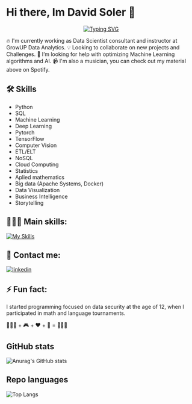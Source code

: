 # Hi there, Im David Soler 👋

<p align="center">
<a href="https://git.io/typing-svg"><img src="https://readme-typing-svg.herokuapp.com?font=Fira+Code&weight=500&size=24&duration=7100&pause=500&color=CF0000&width=500&lines=DATA+SCIENTIST+%26+FUTURE+AI+DEV" alt="Typing SVG" /></a>
<p align="center">

🔥 I'm currently working as Data Scientist consultant and instructor at GrowUP Data Analytics.
💡 Looking to collaborate on new projects and Challenges.
🤔 I’m looking for help with optimizing Machine Learning algorithms and AI.
📹 I'm also a musician, you can check out my material above on Spotify.

## 🛠 Skills

- Python
- SQL
- Machine Learning
- Deep Learning
- Pytorch
- TensorFlow
- Computer Vision
- ETL/ELT
- NoSQL
- Cloud Computing
- Statistics
- Aplied mathematics
- Big data (Apache Systems, Docker)
- Data Visualization
- Business Intelligence
- Storytelling

## 👩🏻‍💻 Main skills:

[![My Skills](https://skillicons.dev/icons?i=aiscript,r,anaconda,py,sql,vscode,gcp,flask,tensorflow,ubuntu&theme=light)](https://skillicons.dev)

## 🔗 Contact me:

[![linkedin](https://img.shields.io/badge/linkedin-0A66C2?style=for-the-badge&logo=linkedin&logoColor=white)]([https://www.linkedin.com/in/david-soler-aa200b240/)

## ⚡ Fun fact:

I started programming focused on data security at the age of 12, when I participated in math and language tournaments.

👩🏻‍💻 + 🎮 + ❤️ + 🧠 = 🎨👌🏼

## GitHub stats

![Anurag's GitHub stats](https://github-readme-stats.vercel.app/api?username=ssanjua&show_icons=true&theme=transparent)

## Repo languages

![Top Langs](https://github-readme-stats.vercel.app/api/top-langs/?username=ssanjua&layout=compact)
